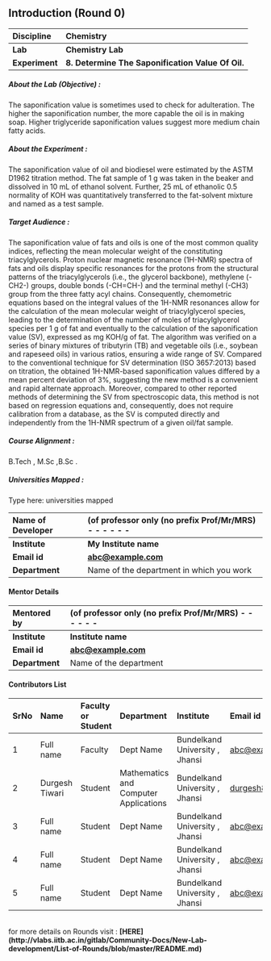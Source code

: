 ## Introduction (Round 0)

<b>Discipline | <b>Chemistry
:--|:--|
<b> Lab | <b> Chemistry Lab
<b> Experiment| <b> 8. Determine The Saponification Value Of Oil.

<h5> About the Lab (Objective) : </h5>

The saponification value is sometimes used to check for adulteration. The higher the saponification number, the more capable the oil is in making soap. Higher triglyceride saponification values suggest more medium chain fatty acids.


<h5> About the Experiment : </h5>

The saponification value of oil and biodiesel were estimated by the ASTM D1962 titration method. The fat sample of 1 g was taken in the beaker and dissolved in 10 mL of ethanol solvent. Further, 25 mL of ethanolic 0.5 normality of KOH was quantitatively transferred to the fat-solvent mixture and named as a test sample.

<h5> Target Audience : </h5>

The saponification value of fats and oils is one of the most common quality indices, reflecting the mean molecular weight of the constituting triacylglycerols. Proton nuclear magnetic resonance (1H-NMR) spectra of fats and oils display specific resonances for the protons from the structural patterns of the triacylglycerols (i.e., the glycerol backbone), methylene (-CH2-) groups, double bonds (-CH=CH-) and the terminal methyl (-CH3) group from the three fatty acyl chains. Consequently, chemometric equations based on the integral values of the 1H-NMR resonances allow for the calculation of the mean molecular weight of triacylglycerol species, leading to the determination of the number of moles of triacylglycerol species per 1 g of fat and eventually to the calculation of the saponification value (SV), expressed as mg KOH/g of fat. The algorithm was verified on a series of binary mixtures of tributyrin (TB) and vegetable oils (i.e., soybean and rapeseed oils) in various ratios, ensuring a wide range of SV. Compared to the conventional technique for SV determination (ISO 3657:2013) based on titration, the obtained 1H-NMR-based saponification values differed by a mean percent deviation of 3%, suggesting the new method is a convenient and rapid alternate approach. Moreover, compared to other reported methods of determining the SV from spectroscopic data, this method is not based on regression equations and, consequently, does not require calibration from a database, as the SV is computed directly and independently from the 1H-NMR spectrum of a given oil/fat sample.

<h5> Course Alignment : </h5>

B.Tech , M.Sc ,B.Sc .

<h5> Universities Mapped : </h5>

Type here: universities mapped

<b>Name of Developer | <b> (of professor only (no prefix Prof/Mr/MRS) - - - - - -
:--|:--|
<b> Institute | <b> My Institute name
<b> Email id|     <b> abc@example.com
<b> Department | Name of the department in which you work

#### Mentor Details

<b>Mentored by | <b> (of professor only (no prefix Prof/Mr/MRS) - - - - - -
:--|:--|
<b> Institute | <b> Institute name
<b> Email id|     <b> abc@example.com
<b> Department | Name of the department

#### Contributors List

SrNo | Name | Faculty or Student | Department| Institute | Email id
:--|:--|:--|:--|:--|:--|
1 | Full name | Faculty | Dept Name | Bundelkand University , Jhansi  | abc@example.com
2 | Durgesh Tiwari | Student | Mathematics and Computer Applications | Bundelkand University , Jhansi |durgesh83034@gmail.com
3 | Full name | Student | Dept Name | Bundelkand University , Jhansi  |abc@example.com
4 | Full name | Student | Dept Name | Bundelkand University , Jhansi  |abc@example.com
5 | Full name | Student | Dept Name | Bundelkand University , Jhansi  |abc@example.com


<br>
for more details on Rounds visit : <b> [HERE](http://vlabs.iitb.ac.in/gitlab/Community-Docs/New-Lab-development/List-of-Rounds/blob/master/README.md) </b>
